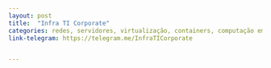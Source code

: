 ```yaml
---
layout: post
title:  "Infra TI Corporate"
categories: redes, servidores, virtualização, containers, computação em nuvem, segurança da informação
link-telegram: https://telegram.me/InfraTICorporate


---
```



